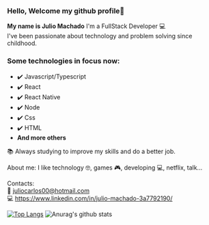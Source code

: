

<!--
**juliomchado/juliomchado** is a ✨ _special_ ✨ repository because its `README.md` (this file) appears on your GitHub profile.

Here are some ideas to get you started:

- 🔭 I’m currently working on ...
- 🌱 I’m currently learning ...
- 👯 I’m looking to collaborate on ...
- 🤔 I’m looking for help with ...
- 💬 Ask me about ...
- 📫 How to reach me: ...
- 😄 Pronouns: ...
- ⚡ Fun fact: ...
-->


### Hello, Welcome my github profile👋 

**My name is Julio Machado**
I'm a FullStack Developer :computer: 
</br> I've been passionate about technology and problem solving since childhood. 

### Some technologies in focus now:
* :heavy_check_mark: Javascript/Typescript
* :heavy_check_mark: React
* :heavy_check_mark: React Native
* :heavy_check_mark: Node
* :heavy_check_mark: Css
* :heavy_check_mark: HTML
* **And more others**

:books: Always studying to improve my skills and do a better job.

About me: I like technology :nerd_face:, games :video_game:, developing :computer:, netflix, talk...

Contacts: 
<br/> :email: juliocarlos00@hotmail.com 
<br/> :computer: https://www.linkedin.com/in/julio-machado-3a7792190/


<p align="center">
  
[![Top Langs](https://github-readme-stats.vercel.app/api/top-langs/?username=juliomchado&layout=compact&border=none)](https://github.com/juliomchado/github-readme-stats) ![Anurag's github stats](https://github-readme-stats.vercel.app/api?username=juliomchado&show_icons=true&theme=default&include_all_commits=true&count_private=true&border=none&hide=prs)
</p>


